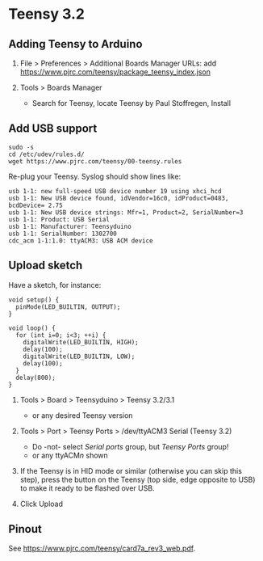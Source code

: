 # Teensy 3.2

## Adding Teensy to Arduino

1. File > Preferences > Additional Boards Manager URLs:
     add https://www.pjrc.com/teensy/package_teensy_index.json

2. Tools > Boards Manager
     - Search for Teensy, locate Teensy by Paul Stoffregen, Install

## Add USB support

```
sudo -s
cd /etc/udev/rules.d/
wget https://www.pjrc.com/teensy/00-teensy.rules
```

Re-plug your Teensy. Syslog should show lines like:
```
usb 1-1: new full-speed USB device number 19 using xhci_hcd
usb 1-1: New USB device found, idVendor=16c0, idProduct=0483, bcdDevice= 2.75
usb 1-1: New USB device strings: Mfr=1, Product=2, SerialNumber=3
usb 1-1: Product: USB Serial
usb 1-1: Manufacturer: Teensyduino
usb 1-1: SerialNumber: 1302700
cdc_acm 1-1:1.0: ttyACM3: USB ACM device
```

## Upload sketch

Have a sketch, for instance:
```
void setup() {
  pinMode(LED_BUILTIN, OUTPUT);
}

void loop() {
  for (int i=0; i<3; ++i) {
    digitalWrite(LED_BUILTIN, HIGH);
    delay(100);
    digitalWrite(LED_BUILTIN, LOW);
    delay(100);
  }
  delay(800);
}
```

1. Tools > Board > Teensyduino > Teensy 3.2/3.1
     - or any desired Teensy version

2. Tools > Port > Teensy Ports > /dev/ttyACM3 Serial (Teensy 3.2)
      - Do -not- select *Serial ports* group, but *Teensy Ports* group!
      - or any ttyACM*n* shown

3. If the Teensy is in HID mode or similar (otherwise you can skip
   this step), press the button on the Teensy (top side, edge opposite
   to USB) to make it ready to be flashed over USB.

4. Click Upload

## Pinout

See https://www.pjrc.com/teensy/card7a_rev3_web.pdf.
